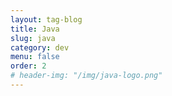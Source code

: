 ```yaml
---
layout: tag-blog
title: Java
slug: java
category: dev
menu: false
order: 2
# header-img: "/img/java-logo.png"
---
```

